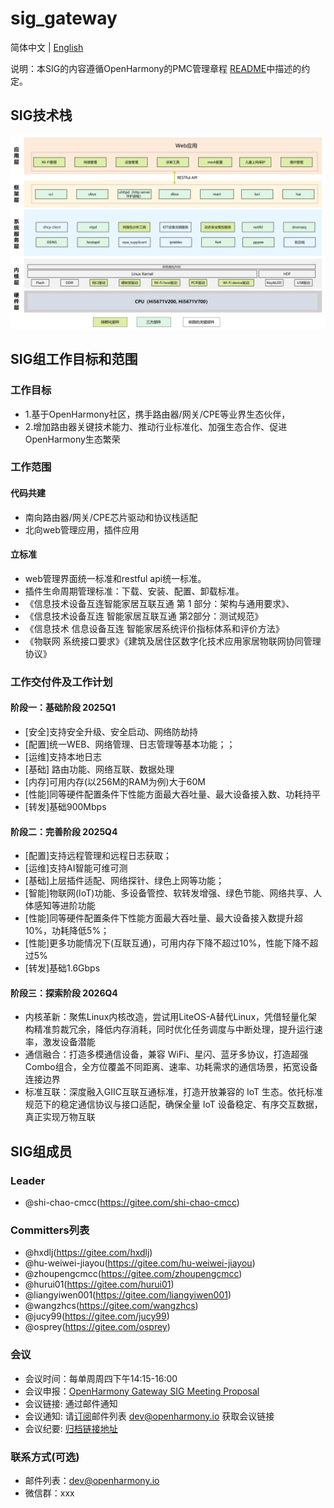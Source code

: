 # sig_gateway
简体中文 | [English](./sig_gateway.md)

说明：本SIG的内容遵循OpenHarmony的PMC管理章程 [README](../../zh/pmc.md)中描述的约定。

## SIG技术栈
![输入图片说明](figures/architecture_cn.png)

## SIG组工作目标和范围

### 工作目标
- 1.基于OpenHarmony社区，携手路由器/网关/CPE等业界生态伙伴，
- 2.增加路由器关键技术能力、推动行业标准化、加强生态合作、促进OpenHarmony生态繁荣

### 工作范围
#### 代码共建
 - 南向路由器/网关/CPE芯片驱动和协议栈适配
 - 北向web管理应用，插件应用
#### 立标准
 -  web管理界面统一标准和restful api统一标准。
 -  插件生命周期管理标准：下载、安装、配置、卸载标准。
 - 《信息技术设备互连智能家居互联互通 第 1 部分：架构与通用要求》、
 - 《信息技术设备互连 智能家居互联互通 第2部分：测试规范》
 - 《信息技术 信息设备互连 智能家居系统评价指标体系和评价方法》
 - 《物联网 系统接口要求》《建筑及居住区数字化技术应用家居物联网协同管理协议》

### 工作交付件及工作计划
#### 阶段一：基础阶段 2025Q1
- [安全]支持安全升级、安全启动、网络防劫持
- [配置]统一WEB、网络管理、日志管理等基本功能；；
- [运维]支持本地日志
- [基础] 路由功能、网络互联、数据处理
- [内存]可用内存(以256M的RAM为例)大于60M
- [性能]同等硬件配置条件下性能方面最大吞吐量、最大设备接入数、功耗持平
- [转发]基础900Mbps
#### 阶段二：完善阶段 2025Q4
- [配置]支持远程管理和远程日志获取；
- [运维]支持AI智能可维可测
- [基础]上层插件适配、网络探针、绿色上网等功能；
- [智能]物联网(IoT)功能、多设备管控、软转发增强、绿色节能、网络共享、人体感知等进阶功能
- [性能]同等硬件配置条件下性能方面最大吞吐量、最大设备接入数提升超10%，功耗降低5%；
- [性能]更多功能情况下(互联互通)，可用内存下降不超过10%，性能下降不超过5%
- [转发]基础1.6Gbps
#### 阶段三：探索阶段 2026Q4
- 内核革新：聚焦Linux内核改造，尝试用LiteOS-A替代Linux，凭借轻量化架构精准剪裁冗余，降低内存消耗，同时优化任务调度与中断处理，提升运行速率，激发设备潜能
- 通信融合：打造多模通信设备，兼容 WiFi、星闪、蓝牙多协议，打造超强 Combo组合，全方位覆盖不同距离、速率、功耗需求的通信场景，拓宽设备连接边界
- 标准互联：深度融入GIIC互联互通标准，打造开放兼容的 IoT 生态。依托标准规范下的稳定通信协议与接口适配，确保全量 IoT 设备稳定、有序交互数据，真正实现万物互联


## SIG组成员

### Leader
- @shi-chao-cmcc(https://gitee.com/shi-chao-cmcc)

### Committers列表
- @hxdlj(https://gitee.com/hxdlj)
- @hu-weiwei-jiayou(https://gitee.com/hu-weiwei-jiayou)
- @zhoupengcmcc(https://gitee.com/zhoupengcmcc)
- @hurui01(https://gitee.com/hurui01)
- @liangyiwen001(https://gitee.com/liangyiwen001)
- @wangzhcs(https://gitee.com/wangzhcs)
- @jucy99(https://gitee.com/jucy99)
- @osprey(https://gitee.com/osprey)


### 会议
 - 会议时间：每单周周四下午14:15-16:00
 - 会议申报：[OpenHarmony Gateway SIG Meeting Proposal](https://docs.qingque.cn/s/home/eZQDvBVvUxUyUAZ9chWhhxAjd?identityId=2D7couieItQ&section=2172595)
 - 会议链接: 通过邮件通知
 - 会议通知: 请[订阅](https://lists.openatom.io/postorius/lists/dev.openharmony.io)邮件列表 dev@openharmony.io 获取会议链接
 - 会议纪要: [归档链接地址](https://gitee.com/openharmony-sig/sig-content)

### 联系方式(可选)

- 邮件列表：dev@openharmony.io
- 微信群：xxx
